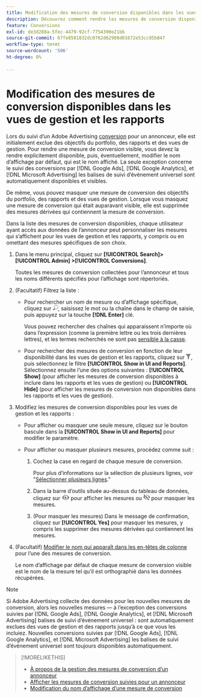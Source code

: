 ```yaml
---
title: Modification des mesures de conversion disponibles dans les vues de gestion et les rapports
description: Découvrez comment rendre les mesures de conversion disponibles dans vos vues et rapports de gestion.
feature: Conversions
exl-id: de3d288a-5fec-4479-92cf-7754390e21bb
source-git-commit: 67fe8581832dc0762d62908d01672e53cc95b847
workflow-type: tm+mt
source-wordcount: '506'
ht-degree: 0%

---
```


# Modification des mesures de conversion disponibles dans les vues de gestion et les rapports

Lors du suivi d’un Adobe Advertising [conversion](/help/search-social-commerce/glossary.md#c-d) pour un annonceur, elle est initialement exclue des objectifs du portfolio, des rapports et des vues de gestion. Pour rendre une mesure de conversion visible, vous devez la rendre explicitement disponible, puis, éventuellement, modifier le nom d’affichage par défaut, qui est le nom affiché. La seule exception concerne le suivi des conversions par [!DNL Google Ads], [!DNL Google Analytics], et [!DNL Microsoft Advertising] les balises de suivi d’événement universel sont automatiquement disponibles et visibles.

De même, vous pouvez masquer une mesure de conversion des objectifs du portfolio, des rapports et des vues de gestion. Lorsque vous masquez une mesure de conversion qui était auparavant visible, elle est supprimée des mesures dérivées qui contiennent la mesure de conversion.

Dans la liste des mesures de conversion disponibles, chaque utilisateur ayant accès aux données de l’annonceur peut personnaliser les mesures qui s’affichent pour les vues de gestion et les rapports, y compris ou en omettant des mesures spécifiques de son choix.

1. Dans le menu principal, cliquez sur **[!UICONTROL Search]> [!UICONTROL Admin] >[!UICONTROL Conversions]**.

   Toutes les mesures de conversion collectées pour l’annonceur et tous les noms différents spécifiés pour l’affichage sont répertoriés.

1. (Facultatif) Filtrez la liste :

   * Pour rechercher un nom de mesure ou d’affichage spécifique, cliquez sur ![Rechercher](/help/search-social-commerce/assets/search.png "Rechercher"), saisissez le mot ou la chaîne dans le champ de saisie, puis appuyez sur la touche **[!DNL Enter]** clé.

     Vous pouvez rechercher des chaînes qui apparaissent n’importe où dans l’expression (comme la première lettre ou les trois dernières lettres), et les termes recherchés ne sont pas [sensible à la casse](/help/search-social-commerce/glossary.md#c-d).

   * Pour rechercher des mesures de conversion en fonction de leur disponibilité dans les vues de gestion et les rapports, cliquez sur ![Filtrer](/help/search-social-commerce/assets/filter.png "Filtrer"), puis sélectionnez le filtre **[!UICONTROL Show in UI and Reports]**. Sélectionnez ensuite l’une des options suivantes : **[!UICONTROL Show]** (pour afficher les mesures de conversion disponibles à inclure dans les rapports et les vues de gestion) ou **[!UICONTROL Hide]** (pour afficher les mesures de conversion non disponibles dans les rapports et les vues de gestion).

1. Modifiez les mesures de conversion disponibles pour les vues de gestion et les rapports :

   * Pour afficher ou masquer une seule mesure, cliquez sur le bouton bascule dans la **[!UICONTROL Show in UI and Reports]** pour modifier le paramètre.

   * Pour afficher ou masquer plusieurs mesures, procédez comme suit :

      1. Cochez la case en regard de chaque mesure de conversion.

         Pour plus d’informations sur la sélection de plusieurs lignes, voir &quot;[Sélectionner plusieurs lignes](/help/search-social-commerce/common-tasks/navigation-editing-selection/multiple-rows-select.md).&quot;

      1. Dans la barre d’outils située au-dessus du tableau de données, cliquez sur ![Afficher](/help/search-social-commerce/assets/show.png "Afficher") pour afficher les mesures ou ![Masquer](/help/search-social-commerce/assets/hide.png "Masquer") pour masquer les mesures.

      1. (Pour masquer les mesures) Dans le message de confirmation, cliquez sur **[!UICONTROL Yes]** pour masquer les mesures, y compris les supprimer des mesures dérivées qui contiennent les mesures.

1. (Facultatif) [Modifier le nom qui apparaît dans les en-têtes de colonne](conversion-metric-edit-display-name.md) pour l’une des mesures de conversion.

   Le nom d’affichage par défaut de chaque mesure de conversion visible est le nom de la mesure tel qu’il est orthographié dans les données récupérées.

>[!NOTE]
>
>Si Adobe Advertising collecte des données pour les nouvelles mesures de conversion, alors les nouvelles mesures — à l’exception des conversions suivies par [!DNL Google Ads], [!DNL Google Analytics], et [!DNL Microsoft Advertising] balises de suivi d’événement universel : sont automatiquement exclues des vues de gestion et des rapports jusqu’à ce que vous les incluiez. Nouvelles conversions suivies par [!DNL Google Ads], [!DNL Google Analytics], et [!DNL Microsoft Advertising] les balises de suivi d’événement universel sont toujours disponibles automatiquement.

>[!MORELIKETHIS]
>
>* [À propos de la gestion des mesures de conversion d’un annonceur](conversion-metric-about.md)
>* [Afficher les mesures de conversion suivies pour un annonceur](conversion-metric-view-tracked.md)
>* [Modification du nom d’affichage d’une mesure de conversion](conversion-metric-edit-display-name.md)
